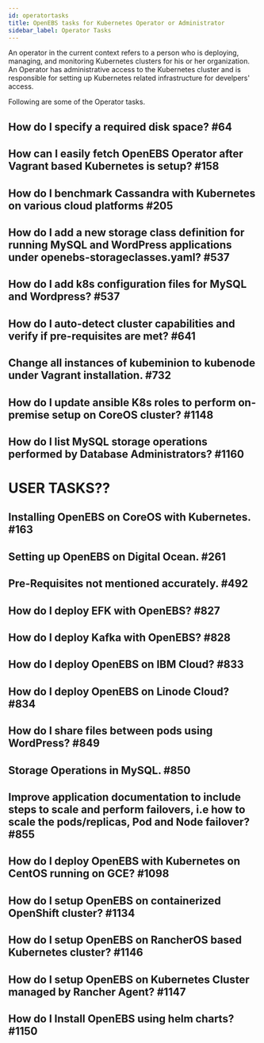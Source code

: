 ```yaml
---
id: operatortasks
title: OpenEBS tasks for Kubernetes Operator or Administrator
sidebar_label: Operator Tasks
---
```


An operator in the current context refers to a person who is deploying, managing, and monitoring Kubernetes clusters for his or her organization. An Operator has administrative access to the Kubernetes cluster and is responsible for setting up Kubernetes related infrastructure for develpers' access.

Following are some of the Operator tasks.

## How do I specify a required disk space? #64

## How can I easily fetch OpenEBS Operator after Vagrant based Kubernetes is setup? #158

## How do I benchmark Cassandra with Kubernetes on various cloud platforms #205

## How do I add a new storage class definition for running MySQL and WordPress applications under openebs-storageclasses.yaml? #537

## How do I add k8s configuration files for MySQL and Wordpress? #537

## How do I auto-detect cluster capabilities and verify if pre-requisites are met? #641

## Change all instances of kubeminion to kubenode under Vagrant installation. #732

## How do I update ansible K8s roles to perform on-premise setup on CoreOS cluster? #1148

## How do I list MySQL storage operations performed by Database Administrators? #1160






# USER TASKS??

## Installing OpenEBS on CoreOS with Kubernetes. #163

## Setting up OpenEBS on Digital Ocean. #261

## Pre-Requisites not mentioned accurately. #492

## How do I deploy EFK with OpenEBS? #827

## How do I deploy Kafka with OpenEBS? #828

## How do I deploy OpenEBS on IBM Cloud? #833

## How do I deploy OpenEBS on Linode Cloud? #834

## How do I share files between pods using WordPress? #849

## Storage Operations in MySQL. #850

## Improve application documentation to include steps to scale and perform failovers, i.e how to scale the pods/replicas, Pod and Node failover? #855

## How do I deploy OpenEBS with Kubernetes on CentOS running on GCE? #1098

## How do I setup OpenEBS on containerized OpenShift cluster? #1134

## How do I setup OpenEBS on RancherOS based Kubernetes cluster? #1146

## How do I setup OpenEBS on Kubernetes Cluster managed by Rancher Agent? #1147

## How do I Install OpenEBS using helm charts? #1150









<!-- Hotjar Tracking Code for https://docs.openebs.io -->
<script>
   (function(h,o,t,j,a,r){
       h.hj=h.hj||function(){(h.hj.q=h.hj.q||[]).push(arguments)};
       h._hjSettings={hjid:785693,hjsv:6};
       a=o.getElementsByTagName('head')[0];
       r=o.createElement('script');r.async=1;
       r.src=t+h._hjSettings.hjid+j+h._hjSettings.hjsv;
       a.appendChild(r);
   })(window,document,'https://static.hotjar.com/c/hotjar-','.js?sv=');
</script>
